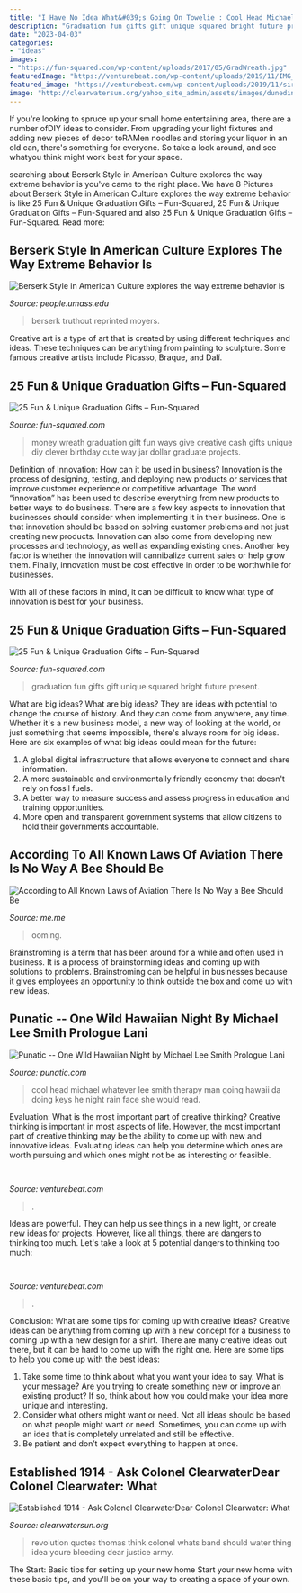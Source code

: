```yaml
---
title: "I Have No Idea What&#039;s Going On Towelie : Cool Head Michael Whatever Lee Smith Therapy Man Going Hawaii Da Doing Keys He Night Rain Face She Would Read"
description: "Graduation fun gifts gift unique squared bright future present"
date: "2023-04-03"
categories:
- "ideas"
images:
- "https://fun-squared.com/wp-content/uploads/2017/05/GradWreath.jpg"
featuredImage: "https://venturebeat.com/wp-content/uploads/2019/11/IMG_0627.jpeg"
featured_image: "https://venturebeat.com/wp-content/uploads/2019/11/siriauthenticate.jpg"
image: "http://clearwatersun.org/yahoo_site_admin/assets/images/dunedin_art_theft_victims-1.110143932_std.png"
---
```



If you're looking to spruce up your small home entertaining area, there are a number ofDIY ideas to consider. From upgrading your light fixtures and adding new pieces of decor toRAMen noodles and storing your liquor in an old can, there's something for everyone. So take a look around, and see whatyou think might work best for your space.

	

		
searching about Berserk Style in American Culture explores the way extreme behavior is you've came to the right place. We have 8 Pictures about Berserk Style in American Culture explores the way extreme behavior is like 25 Fun &amp; Unique Graduation Gifts – Fun-Squared, 25 Fun &amp; Unique Graduation Gifts – Fun-Squared and also 25 Fun &amp; Unique Graduation Gifts – Fun-Squared. Read more:
		
    
## Berserk Style In American Culture Explores The Way Extreme Behavior Is

<img loading=lazy src="http://people.umass.edu/kfarrell/Site/Berserk_Style_in_American_Culture_files/41Snet8dmHL._SL500_AA300_.jpg" onerror="this.onerror=null;this.src='https://tse1.mm.bing.net/th?id=OIP.4p7a9SYF1I-sXgdf53m5jwAAAA&amp;pid=15.1';" alt="Berserk Style in American Culture explores the way extreme behavior is">

_Source: people.umass.edu_

>berserk truthout reprinted moyers. 

	

Creative art is a type of art that is created by using different techniques and ideas. These techniques can be anything from painting to sculpture. Some famous creative artists include Picasso, Braque, and Dalí.

    
## 25 Fun &amp; Unique Graduation Gifts – Fun-Squared

<img loading=lazy src="https://fun-squared.com/wp-content/uploads/2017/05/GradWreath.jpg" onerror="this.onerror=null;this.src='https://tse1.mm.bing.net/th?id=OIP.8ERIPmSt1jy2wlwWd8eCMwHaLD&amp;pid=15.1';" alt="25 Fun &amp; Unique Graduation Gifts – Fun-Squared">

_Source: fun-squared.com_

>money wreath graduation gift fun ways give creative cash gifts unique diy clever birthday cute way jar dollar graduate projects. 

	

Definition of Innovation: How can it be used in business?
Innovation is the process of designing, testing, and deploying new products or services that improve customer experience or competitive advantage. The word “innovation” has been used to describe everything from new products to better ways to do business.
There are a few key aspects to innovation that businesses should consider when implementing it in their business. One is that innovation should be based on solving customer problems and not just creating new products. Innovation can also come from developing new processes and technology, as well as expanding existing ones. Another key factor is whether the innovation will cannibalize current sales or help grow them. Finally, innovation must be cost effective in order to be worthwhile for businesses.

With all of these factors in mind, it can be difficult to know what type of innovation is best for your business.

    
## 25 Fun &amp; Unique Graduation Gifts – Fun-Squared

<img loading=lazy src="https://i0.wp.com/fun-squared.com/wp-content/uploads/2018/04/Graduation-Gift.png?resize=1200%2C1600&amp;ssl=1" onerror="this.onerror=null;this.src='https://tse2.mm.bing.net/th?id=OIP.HdumtBFMpWWWBw7AY_BVPQHaJ4&amp;pid=15.1';" alt="25 Fun &amp; Unique Graduation Gifts – Fun-Squared">

_Source: fun-squared.com_

>graduation fun gifts gift unique squared bright future present. 

	

What are big ideas?
What are big ideas? They are ideas with potential to change the course of history. And they can come from anywhere, any time. Whether it's a new business model, a new way of looking at the world, or just something that seems impossible, there's always room for big ideas. Here are six examples of what big ideas could mean for the future:
1. A global digital infrastructure that allows everyone to connect and share information.
2. A more sustainable and environmentally friendly economy that doesn't rely on fossil fuels.
3. A better way to measure success and assess progress in education and training opportunities.
4. More open and transparent government systems that allow citizens to hold their governments accountable.

    
## According To All Known Laws Of Aviation There Is No Way A Bee Should Be

<img loading=lazy src="https://pics.me.me/thumb_according-to-all-known-laws-of-aviation-there-is-no-64163268.png" onerror="this.onerror=null;this.src='https://tse4.mm.bing.net/th?id=OIP.7J7soJ7G8paFReBimnsxbgAAAA&amp;pid=15.1';" alt="According to All Known Laws of Aviation There Is No Way a Bee Should Be">

_Source: me.me_

>ooming. 

	

Brainstroming is a term that has been around for a while and often used in business. It is a process of brainstorming ideas and coming up with solutions to problems. Brainstroming can be helpful in businesses because it gives employees an opportunity to think outside the box and come up with new ideas.

    
## Punatic -- One Wild Hawaiian Night By Michael Lee Smith Prologue Lani

<img loading=lazy src="http://punatic.com/Punatic_files/79077954.JPG.jpg" onerror="this.onerror=null;this.src='https://tse2.mm.bing.net/th?id=OIP.yAHkcqt_V8oB9Id-poacQwAAAA&amp;pid=15.1';" alt="Punatic -- One Wild Hawaiian Night by Michael Lee Smith Prologue Lani">

_Source: punatic.com_

>cool head michael whatever lee smith therapy man going hawaii da doing keys he night rain face she would read. 

	

Evaluation: What is the most important part of creative thinking?
Creative thinking is important in most aspects of life. However, the most important part of creative thinking may be the ability to come up with new and innovative ideas. Evaluating ideas can help you determine which ones are worth pursuing and which ones might not be as interesting or feasible.

    
## 

<img loading=lazy src="https://venturebeat.com/wp-content/uploads/2019/11/IMG_0627.jpeg" onerror="this.onerror=null;this.src='https://tse1.mm.bing.net/th?id=OIP.79piEcuSsqVz_UQn6SRnkwHaEV&amp;pid=15.1';" alt="">

_Source: venturebeat.com_

>. 

	

Ideas are powerful. They can help us see things in a new light, or create new ideas for projects. However, like all things, there are dangers to thinking too much. Let's take a look at 5 potential dangers to thinking too much:

    
## 

<img loading=lazy src="https://venturebeat.com/wp-content/uploads/2019/11/siriauthenticate.jpg" onerror="this.onerror=null;this.src='https://tse2.mm.bing.net/th?id=OIP._qJp2BqJ9Z_5e-yCIY2NHgHaDR&amp;pid=15.1';" alt="">

_Source: venturebeat.com_

>. 

	

Conclusion: What are some tips for coming up with creative ideas?
Creative ideas can be anything from coming up with a new concept for a business to coming up with a new design for a shirt. There are many creative ideas out there, but it can be hard to come up with the right one. Here are some tips to help you come up with the best ideas: 
1) Take some time to think about what you want your idea to say. What is your message? Are you trying to create something new or improve an existing product? If so, think about how you could make your idea more unique and interesting. 
2) Consider what others might want or need. Not all ideas should be based on what people might want or need. Sometimes, you can come up with an idea that is completely unrelated and still be effective. 
3) Be patient and don’t expect everything to happen at once.

    
## Established 1914 - ﻿Ask Colonel ClearwaterDear Colonel Clearwater: What

<img loading=lazy src="http://clearwatersun.org/yahoo_site_admin/assets/images/dunedin_art_theft_victims-1.110143932_std.png" onerror="this.onerror=null;this.src='https://tse1.mm.bing.net/th?id=OIP.pxbfT3GCPnDjgWpJNkKnogHaFj&amp;pid=15.1';" alt="Established 1914 - ﻿Ask Colonel ClearwaterDear Colonel Clearwater: What">

_Source: clearwatersun.org_

>revolution quotes thomas think colonel whats band should water thing idea youre bleeding dear justice army. 

	

The Start: Basic tips for setting up your new home
Start your new home with these basic tips, and you'll be on your way to creating a space of your own.


